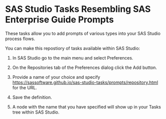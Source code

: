 # SAS Studio Tasks Resembling SAS Enterprise Guide Prompts

These tasks allow you to add prompts of various types into your SAS Studio process flows.

You can make this repostiory of tasks available within SAS Studio:

1. In SAS Studio go to the main menu and select Preferences.

2. On the Repositories tab of the Preferences dialog click the Add button.

3. Provide a name of your choice and specify https://sassoftware.github.io/sas-studio-tasks/prompts/repository.html
for the URL.

4. Save the definition.

5. A node with the name that you have specified will show up in your Tasks tree within SAS Studio.
